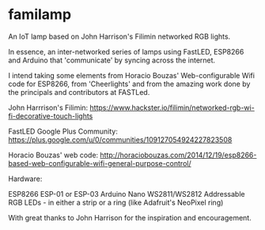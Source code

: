 # familamp
An IoT lamp based on John Harrison's Filimin networked RGB lights.

In essence, an inter-networked series of lamps using FastLED, ESP8266 and Arduino that 'communicate' by syncing across the internet.

I intend taking some elements from Horacio Bouzas' Web-configurable Wifi code for ESP8266, from 'Cheerlights' and from the amazing work done by the principals and contributors at FASTLed.

John Harrrison's Filimin: 
https://www.hackster.io/filimin/networked-rgb-wi-fi-decorative-touch-lights

FastLED Google Plus Community: 
https://plus.google.com/u/0/communities/109127054924227823508

Horacio Bouzas' web code: 
http://horaciobouzas.com/2014/12/19/esp8266-based-web-configurable-wifi-general-purpose-control/

Hardware:

ESP8266 ESP-01 or ESP-03
Arduino Nano
WS2811/WS2812 Addressable RGB LEDs - in either a strip or a ring (like Adafruit's NeoPixel ring)

With great thanks to John Harrison for the inspiration and encouragement.
